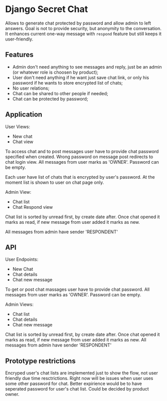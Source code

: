 # Django Secret Chat

Allows to generate chat protected by password and allow admin to left answers. Goal is not to provide security, but anonymity to the conversation. It enhances current one-way message with `respond` feature but still keeps it user-friendly. 

## Features
- Admin don't need anything to see messages and reply, just be an admin (or whatever role is choosen by product);
- User don't need anything if he want just save chat link, or only his password if he wants to store encrypted list of chats;
- No user relations;
- Chat can be shared to other people if needed;
- Chat can be protected by password;


## Application

User Views:
- New chat
- Chat view

To access chat and to post messages user have to provide chat password specified when created.
Wrong password on message post redirects to chat login view. All messages from user marks as 'OWNER'.
Password can be empty.

Each user have list of chats that is encrypted by user's password. At the moment list is shown to user on chat page only.

Admin View:
- Chat list
- Chat Respond view

Chat list is sorted by unread first, by create date after. Once chat opened it marks as read, if new message from user added
it marks as new.

All messages from admin have sender 'RESPONDENT'

## API
User Endpoints:
- New Chat
- Chat details
- Chat new message

To get or post chat massages user have to provide chat password. All messages from user marks as 'OWNER'.
Password can be empty.

Admin Views:
- Chat list
- Chat details
- Chat new message

Chat list is sorted by unread first, by create date after. Once chat opened it marks as read, if new message from user added
it marks as new.
All messages from admin have sender 'RESPONDENT'


## Prototype restrictions
Encryped user's chat lists are implemented just to show the flow, not user friendly due time resctrictions. Right now will be issues when user uses some other password for chat. Better expirience would be to have seperated password for user's chat list. Could be decided by product owner.
